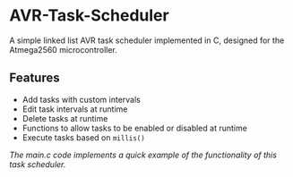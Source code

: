 # AVR-Task-Scheduler

A simple linked list AVR task scheduler implemented in C, designed for the Atmega2560 microcontroller.

## Features
- Add tasks with custom intervals
- Edit task intervals at runtime
- Delete tasks at runtime
- Functions to allow tasks to be enabled or disabled at runtime
- Execute tasks based on `millis()`

*The main.c code implements a quick example of the functionality of this task scheduler.*


